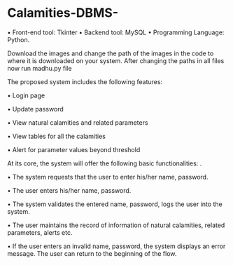 # Calamities-DBMS-
•	Front-end tool: Tkinter
•	Backend tool: MySQL
•	Programming Language: Python.


Download the images and change the path of the images in the code to where it is downloaded on your system.
After changing the paths in all files now run madhu.py file

The proposed system includes the following features: 

•	Login page

•	Update password

•	View natural calamities and related parameters

•	View tables for all the calamities

•	Alert for parameter values beyond threshold

At its core, the system will offer the following basic functionalities: . 

•	The system requests that the user to enter his/her name, password. 

•	The user enters his/her name, password.  

•	The system validates the entered name, password, logs the user into the system. 

•	The user maintains the record of information of natural calamities, related parameters, alerts etc. 

•	If the user enters an invalid name, password, the system displays an error message. The user can return to the beginning of the flow. 
